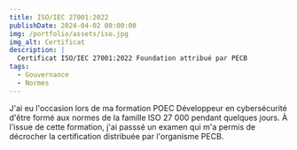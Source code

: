 ```yaml
---
title: ISO/IEC 27001:2022
publishDate: 2024-04-02 00:00:00
img: /portfolio/assets/iso.jpg
img_alt: Certificat
description: |
  Certificat ISO/IEC 27001:2022 Foundation attribué par PECB
tags:
  - Gouvernance
  - Normes
---
```


J'ai eu l'occasion lors de ma formation POEC Développeur en cybersécurité d'être formé aux normes de la famille ISO 27 000 pendant quelques jours. 
À l'issue de cette formation, j'ai passsé un examen qui m'a permis de décrocher la certification distribuée par l'organisme PECB.

<div data-iframe-width="150" data-iframe-height="270" data-share-badge-id="ecb43949-691c-47d6-851c-a7e6c2194d2d" data-share-badge-host="https://www.credly.com"></div><script type="text/javascript" async src="//cdn.credly.com/assets/utilities/embed.js"></script>

